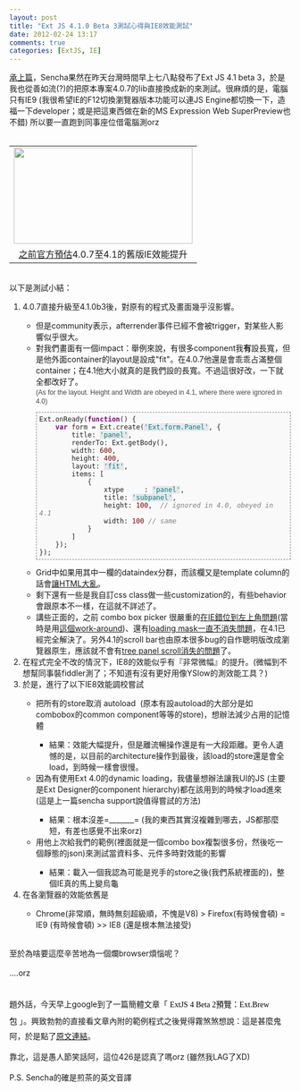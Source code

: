 ```yaml
---
layout: post
title: "Ext JS 4.1.0 Beta 3測試心得與IE8效能測試"
date: 2012-02-24 13:17
comments: true
categories: [ExtJS, IE]
---
```

<a href="/blog/2012/02/17/ext-4-performance-issue-in-ie-8/" target="_blank">承上篇</a>，Sencha果然在昨天台灣時間早上七八點發布了Ext JS 4.1 beta 3，於是我也從善如流(?)的把原本專案4.0.7的lib直接換成新的來測試。很麻煩的是，電腦只有IE9 (我很希望IE的F12切換瀏覽器版本功能可以連JS Engine都切換一下，造福一下developer；或是把這東西做在新的MS Expression Web SuperPreview也不錯) 所以要一直跑到同事座位借電腦測orz<br />
<br />
<table align="center" cellpadding="0" cellspacing="0" class="tr-caption-container" style="margin-left: auto; margin-right: auto; text-align: center;"><tbody>
<tr><td style="text-align: center;"><a href="http://2.bp.blogspot.com/-a2aV6Kgt3Z8/T0kpNoRDf6I/AAAAAAAABcw/5AnqNibBetc/s1600/IE-performance-on-4.0.7-vs-4.1.png" imageanchor="1" style="margin-left: auto; margin-right: auto;"><img border="0" height="172" src="http://2.bp.blogspot.com/-a2aV6Kgt3Z8/T0kpNoRDf6I/AAAAAAAABcw/5AnqNibBetc/s320/IE-performance-on-4.0.7-vs-4.1.png" width="320" /></a></td></tr>
<tr><td class="tr-caption" style="text-align: center;"><a href="http://www.sencha.com/blog/ext-js-4-1-developer-preview" target="_blank">之前官方預估</a>4.0.7至4.1的舊版IE效能提升
</td></tr>
</tbody></table>
<br />
以下是測試小結：<br />
<ol>
<li>4.0.7直接升級至4.1.0b3後，對原有的程式及畫面幾乎沒影響。</li>
<div class="separator" style="clear: both; text-align: center;">
<a href="http://3.bp.blogspot.com/-9nw9rAqgm8s/T07nk0v20VI/AAAAAAAABdM/f_uABMLb8G8/s1600/2012-3-1+%E4%B8%8A%E5%8D%88+10-33-53.jpg" imageanchor="1" style="clear: left; float: left; margin-bottom: 1em; margin-right: 1em;"><br /></a></div>
<ul>
<li>但是community表示，afterrender事件已經不會被trigger，對某些人影響似乎很大。</li>
<li>對我們畫面有一個impact：舉例來說，有很多component我<b>有</b>設長寬，但是他外面container的layout是設成"fit"。在4.0.7他還是會乖乖占滿整個container；在4.1他大小就真的是我們設的長寬。不過這很好改，一下就全都改好了。<br /><span style="color: #444444; font-family: helvetica, arial, verdana, sans-serif; font-size: 12px; line-height: 18px;">(As for the layout. Height and Width are obeyed in 4.1, where there were ignored in 4.0)<br /><pre class="php" style="background-color: #f9f9f9; border: 1px gray dashed; color: #222222; line-height: 14px; padding-bottom: 0px; padding-left: 0px; padding-right: 0px; padding-top: 0px; padding: 5px; white-space: pre-wrap; word-wrap: break-word;">Ext.onReady(<span style="color: purple; font-weight: bold;">function</span>() {&nbsp;
    <span style="color: purple; font-weight: bold;">var</span> form = Ext.create(<span style="background-color: #e7e8ec; color: teal;">'Ext.form.Panel'</span>, {
        title: <span style="background-color: #e7e8ec; color: teal;">'panel'</span>,
        renderTo: Ext.getBody(),
        width: <span style="color: maroon;">600</span>,
        height: <span style="color: maroon;">400</span>,
        layout: <span style="background-color: #e7e8ec; color: teal;">'fit'</span>,
        items: [
            {
                xtype     : <span style="background-color: #e7e8ec; color: teal;">'panel'</span>,
                title: <span style="background-color: #e7e8ec; color: teal;">'subpanel'</span>,
                height: <span style="color: maroon;">100</span>,  <span style="color: grey; font-style: italic;">// ignored in 4.0, obeyed in 4.1</span>
                width: <span style="color: maroon;">100</span> <span style="color: grey; font-style: italic;">// same</span>
            }
        ]&nbsp;
    });
});</pre>
</span></li>
<li>Grid中如果用其中一欄的dataindex分群，而該欄又是template column的話會<a href="http://www.sencha.com/forum/showthread.php?184128-4.1B3-Error-when-grouping-by-a-template-column-in-a-grid" target="_blank">讓HTML大亂</a>。</li>
<li>剩下還有一些是我自訂css class做一些customization的，有些behavior會跟原本不一樣，在這就不詳述了。</li>
<li>講些正面的，之前
combo box picker&nbsp;很嚴重的<a href="http://www.sencha.com/forum/showthread.php?154412-Combo-Box-options-appears-in-Top-Left-Corner-in-IE-9&amp;s=c9cced2a1bd237e637bacd545fc916c0" target="_blank">在IE錯位到左上角問題</a>(當時是用<a href="http://www.sencha.com/forum/showthread.php?154412-Combo-Box-options-appears-in-Top-Left-Corner-in-IE-9&amp;p=692061&amp;viewfull=1#post692061" target="_blank">這個work-around</a>)、還有<a href="http://www.sencha.com/forum/showthread.php?152324-4.0.7-ComboBox-bug-with-load-mask" target="_blank">loading mask一直不消失問題</a>，在4.1已經完全解決了。另外4.1的scroll bar也由原本很多bug的自作聰明版改成瀏覽器原生，應該就不會有<a href="http://stackoverflow.com/questions/6745395/scrollbar-in-extjs-tree-panel-does-not-work" target="_blank">tree panel scroll消失的問題</a>了。</li>
</ul>
<li>在程式完全不改的情況下，IE8的效能似乎有『非常微幅』的提升。(微幅到不想幫同事裝fiddler測了；不知道有沒有更好用像YSlow的測效能工具？)</li>
<li>於是，進行了以下IE8效能調校嘗試</li>
<ul>
<li>把所有的store取消
autoload&nbsp;
(原本有設autoload的大部分是如combobox的common component等等的store)，想辦法減少占用的記憶體</li>
<ul>
<li>結果：效能大幅提升，但是離流暢操作還是有一大段距離。更令人遺憾的是，以目前的architecture操作到最後，該load的store還是會全load，到時候一樣會很慢。</li>
</ul>
<li>因為有使用Ext 4.0的dynamic loading，我儘量想辦法讓我UI的JS (主要是Ext Designer的component hierarchy)都在該用到的時候才load進來 (這是上一篇sencha support說值得嘗試的方法)</li>
<ul>
<li>結果：根本沒差=_______= (我的東西其實沒複雜到哪去，JS都那麼短，有差也感覺不出來orz)</li>
</ul>
<li>用他上次給我們的範例(裡面就是一個combo box複製很多份，然後吃一個靜態的json)來測試當資料多、元件多時對效能的影響</li>
<ul>
<li>結果：載入一個我認為可能是兇手的store之後(我們系統裡面的)，整個IE真的馬上變烏龜</li>
</ul>
</ul>
<li>在各瀏覽器的效能依舊是</li>
<ul>
<li>Chrome(非常順，無時無刻超級順，不愧是V8) &gt; Firefox(有時候會頓) = IE9
(有時候會頓) &gt;&gt; IE8 (還是根本無法接受)</li>
</ul>
</ol>
<br />
至於為啥要這麼辛苦地為一個爛browser煩惱呢？<br />
<br />
....orz<br />
<br />
<br />
題外話，今天早上google到了一篇簡體文章「&nbsp;<a href="http://blog.csdn.net/tianxiaode/article/details/6298340" style="background-color: white; color: black; font-family: 'Microsoft YaHei'; line-height: 30px; text-align: left; text-decoration: none;"><span class="">ExtJS 4 Beta 2預覽：Ext.Brew包</span></a>&nbsp;」。興致勃勃的直接看文章內附的範例程式之後覺得霧煞煞想說：這是甚麼鬼阿，於是點了<a href="http://www.sencha.com/blog/ext-js-4-beta-2-preview-the-ext-brew-package/" target="_blank">原文連結</a>。<br />
<br />
靠北，這是愚人節笑話阿，這位426是認真了嗎orz (雖然我LAG了XD)<br />
<br />
P.S. Sencha的確是煎茶的英文音譯